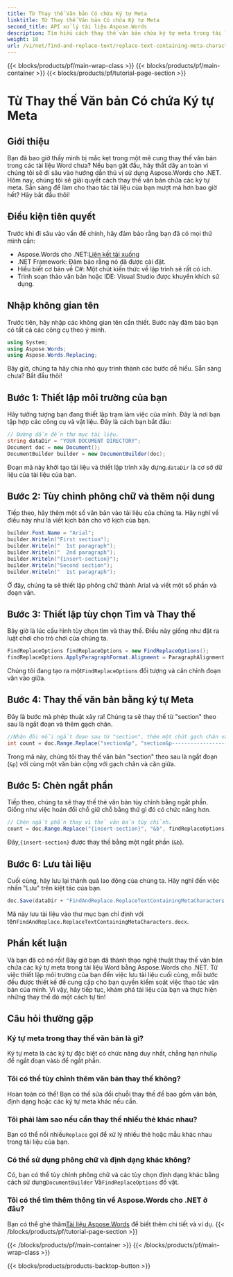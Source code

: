 ```yaml
---
title: Từ Thay thế Văn bản Có chứa Ký tự Meta
linktitle: Từ Thay thế Văn bản Có chứa Ký tự Meta
second_title: API xử lý tài liệu Aspose.Words
description: Tìm hiểu cách thay thế văn bản chứa ký tự meta trong tài liệu Word bằng Aspose.Words cho .NET. Làm theo hướng dẫn chi tiết, hấp dẫn của chúng tôi để thao tác văn bản liền mạch.
weight: 10
url: /vi/net/find-and-replace-text/replace-text-containing-meta-characters/
---
```


{{< blocks/products/pf/main-wrap-class >}}
{{< blocks/products/pf/main-container >}}
{{< blocks/products/pf/tutorial-page-section >}}

# Từ Thay thế Văn bản Có chứa Ký tự Meta

## Giới thiệu

Bạn đã bao giờ thấy mình bị mắc kẹt trong một mê cung thay thế văn bản trong các tài liệu Word chưa? Nếu bạn gật đầu, hãy thắt dây an toàn vì chúng tôi sẽ đi sâu vào hướng dẫn thú vị sử dụng Aspose.Words cho .NET. Hôm nay, chúng tôi sẽ giải quyết cách thay thế văn bản chứa các ký tự meta. Sẵn sàng để làm cho thao tác tài liệu của bạn mượt mà hơn bao giờ hết? Hãy bắt đầu thôi!

## Điều kiện tiên quyết

Trước khi đi sâu vào vấn đề chính, hãy đảm bảo rằng bạn đã có mọi thứ mình cần:
-  Aspose.Words cho .NET:[Liên kết tải xuống](https://releases.aspose.com/words/net/)
- .NET Framework: Đảm bảo rằng nó đã được cài đặt.
- Hiểu biết cơ bản về C#: Một chút kiến thức về lập trình sẽ rất có ích.
- Trình soạn thảo văn bản hoặc IDE: Visual Studio được khuyến khích sử dụng.

## Nhập không gian tên

Trước tiên, hãy nhập các không gian tên cần thiết. Bước này đảm bảo bạn có tất cả các công cụ theo ý mình.

```csharp
using System;
using Aspose.Words;
using Aspose.Words.Replacing;
```

Bây giờ, chúng ta hãy chia nhỏ quy trình thành các bước dễ hiểu. Sẵn sàng chưa? Bắt đầu thôi!

## Bước 1: Thiết lập môi trường của bạn

Hãy tưởng tượng bạn đang thiết lập trạm làm việc của mình. Đây là nơi bạn tập hợp các công cụ và vật liệu. Đây là cách bạn bắt đầu:

```csharp
// Đường dẫn đến thư mục tài liệu.
string dataDir = "YOUR DOCUMENT DIRECTORY";
Document doc = new Document();
DocumentBuilder builder = new DocumentBuilder(doc);
```

 Đoạn mã này khởi tạo tài liệu và thiết lập trình xây dựng.`dataDir` là cơ sở dữ liệu của tài liệu của bạn.

## Bước 2: Tùy chỉnh phông chữ và thêm nội dung

Tiếp theo, hãy thêm một số văn bản vào tài liệu của chúng ta. Hãy nghĩ về điều này như là viết kịch bản cho vở kịch của bạn.

```csharp
builder.Font.Name = "Arial";
builder.Writeln("First section");
builder.Writeln("  1st paragraph");
builder.Writeln("  2nd paragraph");
builder.Writeln("{insert-section}");
builder.Writeln("Second section");
builder.Writeln("  1st paragraph");
```

Ở đây, chúng ta sẽ thiết lập phông chữ thành Arial và viết một số phần và đoạn văn.

## Bước 3: Thiết lập tùy chọn Tìm và Thay thế

Bây giờ là lúc cấu hình tùy chọn tìm và thay thế. Điều này giống như đặt ra luật chơi cho trò chơi của chúng ta.

```csharp
FindReplaceOptions findReplaceOptions = new FindReplaceOptions();
findReplaceOptions.ApplyParagraphFormat.Alignment = ParagraphAlignment.Center;
```

 Chúng tôi đang tạo ra một`FindReplaceOptions` đối tượng và căn chỉnh đoạn văn vào giữa.

## Bước 4: Thay thế văn bản bằng ký tự Meta

Đây là bước mà phép thuật xảy ra! Chúng ta sẽ thay thế từ "section" theo sau là ngắt đoạn và thêm gạch chân.

```csharp
//Nhân đôi mỗi ngắt đoạn sau từ "section", thêm một chút gạch chân và căn giữa.
int count = doc.Range.Replace("section&p", "section&p----------------------&p", findReplaceOptions);
```

Trong mã này, chúng tôi thay thế văn bản "section" theo sau là ngắt đoạn (`&p`) với cùng một văn bản cộng với gạch chân và căn giữa.

## Bước 5: Chèn ngắt phần

Tiếp theo, chúng ta sẽ thay thế thẻ văn bản tùy chỉnh bằng ngắt phần. Giống như việc hoán đổi chỗ giữ chỗ bằng thứ gì đó có chức năng hơn.

```csharp
// Chèn ngắt phần thay vì thẻ văn bản tùy chỉnh.
count = doc.Range.Replace("{insert-section}", "&b", findReplaceOptions);
```

 Đây,`{insert-section}` được thay thế bằng một ngắt phần (`&b`).

## Bước 6: Lưu tài liệu

Cuối cùng, hãy lưu lại thành quả lao động của chúng ta. Hãy nghĩ đến việc nhấn "Lưu" trên kiệt tác của bạn.

```csharp
doc.Save(dataDir + "FindAndReplace.ReplaceTextContainingMetaCharacters.docx");
```

 Mã này lưu tài liệu vào thư mục bạn chỉ định với tên`FindAndReplace.ReplaceTextContainingMetaCharacters.docx`.

## Phần kết luận

Và bạn đã có nó rồi! Bây giờ bạn đã thành thạo nghệ thuật thay thế văn bản chứa các ký tự meta trong tài liệu Word bằng Aspose.Words cho .NET. Từ việc thiết lập môi trường của bạn đến việc lưu tài liệu cuối cùng, mỗi bước đều được thiết kế để cung cấp cho bạn quyền kiểm soát việc thao tác văn bản của mình. Vì vậy, hãy tiếp tục, khám phá tài liệu của bạn và thực hiện những thay thế đó một cách tự tin!

## Câu hỏi thường gặp

### Ký tự meta trong thay thế văn bản là gì?
 Ký tự meta là các ký tự đặc biệt có chức năng duy nhất, chẳng hạn như`&p` để ngắt đoạn và`&b` để ngắt phần.

### Tôi có thể tùy chỉnh thêm văn bản thay thế không?
Hoàn toàn có thể! Bạn có thể sửa đổi chuỗi thay thế để bao gồm văn bản, định dạng hoặc các ký tự meta khác nếu cần.

### Tôi phải làm sao nếu cần thay thế nhiều thẻ khác nhau?
 Bạn có thể nối nhiều`Replace` gọi để xử lý nhiều thẻ hoặc mẫu khác nhau trong tài liệu của bạn.

### Có thể sử dụng phông chữ và định dạng khác không?
Có, bạn có thể tùy chỉnh phông chữ và các tùy chọn định dạng khác bằng cách sử dụng`DocumentBuilder` Và`FindReplaceOptions` đồ vật.

### Tôi có thể tìm thêm thông tin về Aspose.Words cho .NET ở đâu?
 Bạn có thể ghé thăm[Tài liệu Aspose.Words](https://reference.aspose.com/words/net/) để biết thêm chi tiết và ví dụ.
{{< /blocks/products/pf/tutorial-page-section >}}

{{< /blocks/products/pf/main-container >}}
{{< /blocks/products/pf/main-wrap-class >}}

{{< blocks/products/products-backtop-button >}}
